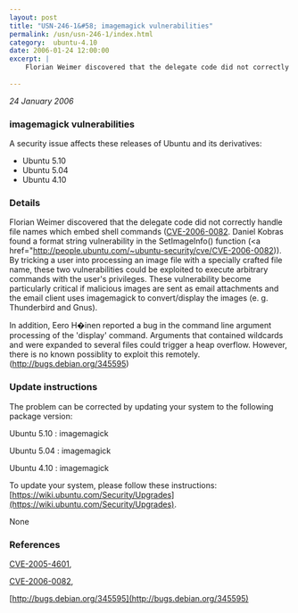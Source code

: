 ```yaml
---
layout: post
title: "USN-246-1&#58; imagemagick vulnerabilities"
permalink: /usn/usn-246-1/index.html
category:  ubuntu-4.10
date: 2006-01-24 12:00:00
excerpt: |
    Florian Weimer discovered that the delegate code did not correctly handle file names which embed shell commands ([CVE-2006-0082](http://people.ubuntu.com/~ubuntu-security/cve/CVE-2005-4601">CVE-2005-4601</a>). Daniel Kobras found a format string vulnerability in the SetImageInfo() function (<a href="http://people.ubuntu.com/~ubuntu-security/cve/CVE-2006-0082)). By tricking a user into processing an image file with a specially crafted file name, these two vulnerabilities could be exploited to execute arbitrary commands with the user&#39;s privileges. These vulnerability become particularly critical if malicious images are sent as email attachments and the email client uses imagemagick to convert/display the images (e. g. Thunderbird and Gnus).
    
--- 
```

 
 

*24 January 2006*

### imagemagick vulnerabilities

A security issue affects these releases of Ubuntu and its derivatives:

* Ubuntu 5.10
* Ubuntu 5.04
* Ubuntu 4.10

### Details

Florian Weimer discovered that the delegate code did not correctly handle file names which embed shell commands ([CVE-2006-0082](http://people.ubuntu.com/~ubuntu-security/cve/CVE-2005-4601">CVE-2005-4601</a>). Daniel Kobras found a format string vulnerability in the SetImageInfo() function (<a href="http://people.ubuntu.com/~ubuntu-security/cve/CVE-2006-0082)). By tricking a user into processing an image file with a specially crafted file name, these two vulnerabilities could be exploited to execute arbitrary commands with the user&#39;s privileges. These vulnerability become particularly critical if malicious images are sent as email attachments and the email client uses imagemagick to convert/display the images (e. g. Thunderbird and Gnus).

In addition, Eero H�inen reported a bug in the command line argument processing of the &#39;display&#39; command. Arguments that contained wildcards and were expanded to several files could trigger a heap overflow. However, there is no known possiblity to exploit this remotely. (http://bugs.debian.org/345595)

### Update instructions

The problem can be corrected by updating your system to the following package version:

Ubuntu 5.10
 : imagemagick 

Ubuntu 5.04
 : imagemagick 

Ubuntu 4.10
 : imagemagick 

To update your system, please follow these instructions: [https://wiki.ubuntu.com/Security/Upgrades](https://wiki.ubuntu.com/Security/Upgrades).

None

### References

 
 [CVE-2005-4601](http://people.ubuntu.com/~ubuntu-security/cve/CVE-2005-4601), 

 [CVE-2006-0082](http://people.ubuntu.com/~ubuntu-security/cve/CVE-2006-0082), 

 [http://bugs.debian.org/345595](http://bugs.debian.org/345595)
 

